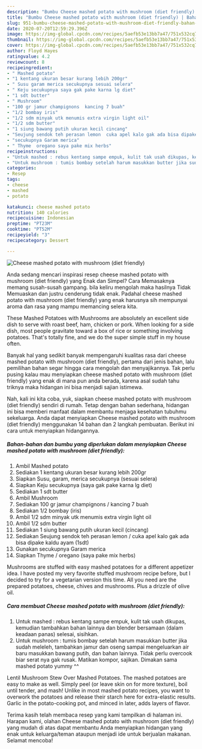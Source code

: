 ```yaml
---
description: "Bumbu Cheese mashed potato with mushroom (diet friendly) | Bahan Membuat Cheese mashed potato with mushroom (diet friendly) Yang Sempurna"
title: "Bumbu Cheese mashed potato with mushroom (diet friendly) | Bahan Membuat Cheese mashed potato with mushroom (diet friendly) Yang Sempurna"
slug: 951-bumbu-cheese-mashed-potato-with-mushroom-diet-friendly-bahan-membuat-cheese-mashed-potato-with-mushroom-diet-friendly-yang-sempurna
date: 2020-07-20T12:59:29.396Z
image: https://img-global.cpcdn.com/recipes/5aefb53e13bb7a47/751x532cq70/cheese-mashed-potato-with-mushroom-diet-friendly-foto-resep-utama.jpg
thumbnail: https://img-global.cpcdn.com/recipes/5aefb53e13bb7a47/751x532cq70/cheese-mashed-potato-with-mushroom-diet-friendly-foto-resep-utama.jpg
cover: https://img-global.cpcdn.com/recipes/5aefb53e13bb7a47/751x532cq70/cheese-mashed-potato-with-mushroom-diet-friendly-foto-resep-utama.jpg
author: Floyd Hayes
ratingvalue: 4.2
reviewcount: 8
recipeingredient:
- " Mashed potato"
- "1 kentang ukuran besar kurang lebih 200gr"
- " Susu garam merica secukupnya sesuai selera"
- " Keju secukupnya saya gak pake karna lg diet"
- "1 sdt butter"
- " Mushroom"
- "100 gr jamur champignons  kancing 7 buah"
- "1/2 bombay iris"
- "1/2 sdm minyak utk menumis extra virgin light oil"
- "1/2 sdm butter"
- "1 siung bawang putih ukuran kecil cincang"
- "Seujung sendok teh perasan lemon  cuka apel kalo gak ada bisa dipake kaldu ayam 1sdt"
- "secukupnya Garam merica"
- " Thyme  oregano saya pake mix herbs"
recipeinstructions:
- "Untuk mashed : rebus kentang sampe empuk, kulit tak usah dikupas, kemudian tambahkan bahan lainnya dan blender bersamaan (dalam keadaan panas) selesai, sisihkan."
- "Untuk mushroom : tumis bombay setelah harum masukkan butter jika sudah meleleh, tambahkan jamur dan oseng sampai mengeluarkan air baru masukkan bawang putih, dan bahan lainnya. Tidak perlu overcook biar serat nya gak rusak. Matikan kompor, sajikan. Dimakan sama mashed potato yummy ^^"
categories:
- Resep
tags:
- cheese
- mashed
- potato

katakunci: cheese mashed potato 
nutrition: 140 calories
recipecuisine: Indonesian
preptime: "PT23M"
cooktime: "PT52M"
recipeyield: "3"
recipecategory: Dessert

---
```



![Cheese mashed potato with mushroom (diet friendly)](https://img-global.cpcdn.com/recipes/5aefb53e13bb7a47/751x532cq70/cheese-mashed-potato-with-mushroom-diet-friendly-foto-resep-utama.jpg)

Anda sedang mencari inspirasi resep cheese mashed potato with mushroom (diet friendly) yang Enak dan Simpel? Cara Memasaknya memang susah-susah gampang. bila keliru mengolah maka hasilnya Tidak Memuaskan dan justru cenderung tidak enak. Padahal cheese mashed potato with mushroom (diet friendly) yang enak harusnya sih mempunyai aroma dan rasa yang mampu memancing selera kita.

These Mashed Potatoes with Mushrooms are absolutely an excellent side dish to serve with roast beef, ham, chicken or pork. When looking for a side dish, most people gravitate toward a box of rice or something involving potatoes. That&#39;s totally fine, and we do the super simple stuff in my house often.

Banyak hal yang sedikit banyak mempengaruhi kualitas rasa dari cheese mashed potato with mushroom (diet friendly), pertama dari jenis bahan, lalu pemilihan bahan segar hingga cara mengolah dan menyajikannya. Tak perlu pusing kalau mau menyiapkan cheese mashed potato with mushroom (diet friendly) yang enak di mana pun anda berada, karena asal sudah tahu triknya maka hidangan ini bisa menjadi sajian istimewa.


Nah, kali ini kita coba, yuk, siapkan cheese mashed potato with mushroom (diet friendly) sendiri di rumah. Tetap dengan bahan sederhana, hidangan ini bisa memberi manfaat dalam membantu menjaga kesehatan tubuhmu sekeluarga. Anda dapat menyiapkan Cheese mashed potato with mushroom (diet friendly) menggunakan 14 bahan dan 2 langkah pembuatan. Berikut ini cara untuk menyiapkan hidangannya.

<!--inarticleads1-->

##### Bahan-bahan dan bumbu yang diperlukan dalam menyiapkan Cheese mashed potato with mushroom (diet friendly):

1. Ambil  Mashed potato
1. Sediakan 1 kentang ukuran besar kurang lebih 200gr
1. Siapkan  Susu, garam, merica secukupnya (sesuai selera)
1. Siapkan  Keju secukupnya (saya gak pake karna lg diet)
1. Sediakan 1 sdt butter
1. Ambil  Mushroom
1. Sediakan 100 gr jamur champignons / kancing 7 buah
1. Sediakan 1/2 bombay (iris)
1. Ambil 1/2 sdm minyak utk menumis extra virgin light oil
1. Ambil 1/2 sdm butter
1. Sediakan 1 siung bawang putih ukuran kecil (cincang)
1. Sediakan Seujung sendok teh perasan lemon / cuka apel kalo gak ada bisa dipake kaldu ayam (1sdt)
1. Gunakan secukupnya Garam merica
1. Siapkan  Thyme / oregano (saya pake mix herbs)


Mushrooms are stuffed with easy mashed potatoes for a different appetizer idea. I have posted my very favorite stuffed mushroom recipe before, but I decided to try for a vegetarian version this time. All you need are the prepared potatoes, cheese, chives and mushrooms. Plus a drizzle of olive oil. 

<!--inarticleads2-->

##### Cara membuat Cheese mashed potato with mushroom (diet friendly):

1. Untuk mashed : rebus kentang sampe empuk, kulit tak usah dikupas, kemudian tambahkan bahan lainnya dan blender bersamaan (dalam keadaan panas) selesai, sisihkan.
1. Untuk mushroom : tumis bombay setelah harum masukkan butter jika sudah meleleh, tambahkan jamur dan oseng sampai mengeluarkan air baru masukkan bawang putih, dan bahan lainnya. Tidak perlu overcook biar serat nya gak rusak. Matikan kompor, sajikan. Dimakan sama mashed potato yummy ^^


Lentil Mushroom Stew Over Mashed Potatoes. The mashed potatoes are easy to make as well. Simply peel (or leave skin on for more texture), boil until tender, and mash! Unlike in most mashed potato recipes, you want to overwork the potatoes and release their starch here for extra-elastic results. Garlic in the potato-cooking pot, and minced in later, adds layers of flavor. 

Terima kasih telah membaca resep yang kami tampilkan di halaman ini. Harapan kami, olahan Cheese mashed potato with mushroom (diet friendly) yang mudah di atas dapat membantu Anda menyiapkan hidangan yang enak untuk keluarga/teman ataupun menjadi ide untuk berjualan makanan. Selamat mencoba!

